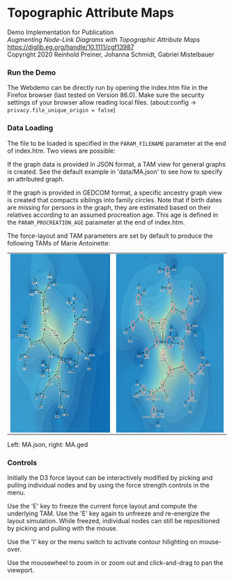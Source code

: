 # Topographic Attribute Maps

Demo Implementation for Publication  
*Augmenting Node-Link Diagrams with Topographic Attribute Maps*  
https://diglib.eg.org/handle/10.1111/cgf13987 <br>
Copyright 2020 Reinhold Preiner, Johanna Schmidt, Gabriel Mistelbauer

### Run the Demo

The Webdemo can be directly run by opening the index.htm file in the Firefox browser (last tested on Version 86.0).
Make sure the security settings of your browser allow reading local files. (about:config -> ```privacy.file_unique_origin = false```)

### Data Loading

The file to be loaded is specified in the ``PARAM_FILENAME`` parameter at the end of index.htm. Two views are possible:

If the graph data is provided in JSON format, a TAM view for general graphs is created.
See the default example in 'data/MA.json' to see how to specify an attributed graph. 

If the graph is provided in GEDCOM format, a specific ancestry graph view is created that compacts siblings into family circles. 
Note that if birth dates are missing for persons in the graph, they are estimated based on their relatives according to an assumed procreation age.
This age is defined in the ``PARAM_PROCREATION_AGE`` parameter at the end of index.htm.

The force-layout and TAM parameters are set by default to produce the following TAMs of Marie Antoinette:

<table cellspacing="0" cellpadding="0" style="border:none"><tr><td>
	<img align="center" src="/images/marie-antoinette.png" height="410">
</td><td>
	<img align="center" src="/images/marie-antoinette-2.png" height="410">
</td></tr></table>

Left: MA.json, right: MA.ged


### Controls

Initially the D3 force layout can be interactively modified by picking and pulling individual nodes 
and by using the force strength controls in the menu.

Use the 'E' key to freeze the current force layout and compute the underlying TAM. Use the 'E' key 
again to unfreeze and re-energize the layout simulation. While freezed, individual nodes can still 
be repositioned by picking and pulling with the mouse.

Use the 'I' key or the menu switch to activate contour hilighting on mouse-over.

Use the mousewheel to zoom in or zoom out and click-and-drag to pan the viewport.
